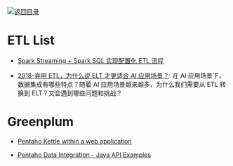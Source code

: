 [![返回目录](https://user-images.githubusercontent.com/5803001/38079637-ff0abcf0-3371-11e8-9b76-ad651620afc7.jpg)](https://github.com/wxyyxc1992/Awesome-Lists)

# ETL List

- [Spark Streaming + Spark SQL 实现配置化 ETL 流程](http://www.jianshu.com/p/cd26a413cbd4)

- [2018-弃用 ETL，为什么说 ELT 才更适合 AI 应用场景？](https://mp.weixin.qq.com/s/osCRnfnuCFGJIR1jkhgUwA): 在 AI 应用场景下，数据集成有哪些特点？随着 AI 应用场景越来越多，为什么我们需要从 ETL 转换到 ELT？又会遇到哪些问题和挑战？

# Greenplum

- [Pentaho Kettle within a web application](https://labs.consol.de/de/application%20server/kettle/2012/03/26/pentaho-kettle-within-a-web-application.html)

- [Pentaho Data Integration - Java API Examples](http://wiki.pentaho.com/display/EAI/Pentaho+Data+Integration+-+Java+API+Examples)
